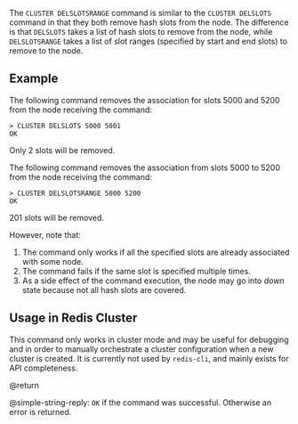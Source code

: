 The `CLUSTER DELSLOTSRANGE` command is similar to the `CLUSTER DELSLOTS` command in that they both remove hash slots from the node. The difference is that `DELSLOTS` takes a list of hash slots to remove from the node, while `DELSLOTSRANGE` takes a list of slot ranges (specified by start and end slots) to remove to the node.

## Example

The following command removes the association for slots 5000 and
5200 from the node receiving the command:

    > CLUSTER DELSLOTS 5000 5001
    OK

Only 2 slots will be removed.

The following command removes the association from slots 5000 to
5200 from the node receiving the command:

    > CLUSTER DELSLOTSRANGE 5000 5200
    OK

201 slots will be removed.

However, note that:

1. The command only works if all the specified slots are already
associated with some node.
2. The command fails if the same slot is specified multiple times.
3. As a side effect of the command execution, the node may go into
*down* state because not all hash slots are covered.

## Usage in Redis Cluster

This command only works in cluster mode and may be useful for
debugging and in order to manually orchestrate a cluster configuration
when a new cluster is created. It is currently not used by `redis-cli`,
and mainly exists for API completeness.

@return

@simple-string-reply: `OK` if the command was successful. Otherwise
an error is returned.
